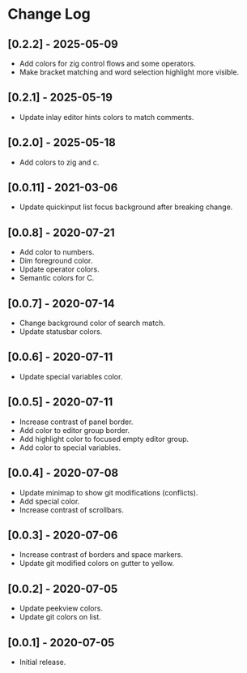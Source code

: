 # Change Log

## [0.2.2] - 2025-05-09

- Add colors for zig control flows and some operators.
- Make bracket matching and word selection highlight more visible.

## [0.2.1] - 2025-05-19

- Update inlay editor hints colors to match comments.

## [0.2.0] - 2025-05-18

- Add colors to zig and c.

## [0.0.11] - 2021-03-06

- Update quickinput list focus background after breaking change.

## [0.0.8] - 2020-07-21

- Add color to numbers.
- Dim foreground color.
- Update operator colors.
- Semantic colors for C.

## [0.0.7] - 2020-07-14

- Change background color of search match.
- Update statusbar colors.

## [0.0.6] - 2020-07-11

- Update special variables color.

## [0.0.5] - 2020-07-11

- Increase contrast of panel border.
- Add color to editor group border.
- Add highlight color to focused empty editor group.
- Add color to special variables.

## [0.0.4] - 2020-07-08

- Update minimap to show git modifications (conflicts).
- Add special color.
- Increase contrast of scrollbars.

## [0.0.3] - 2020-07-06

- Increase contrast of borders and space markers.
- Update git modified colors on gutter to yellow.

## [0.0.2] - 2020-07-05

- Update peekview colors.
- Update git colors on list.

## [0.0.1] - 2020-07-05

- Initial release.
